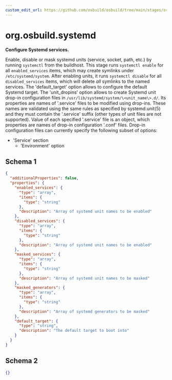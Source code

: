 ```yaml
---
custom_edit_url: https://github.com/osbuild/osbuild/tree/main/stages/org.osbuild.systemd.meta.json
---
```

# org.osbuild.systemd
<!--
[//]: # ( DO NOT MODIFY THIS FILE! )
[//]: # ( This content is generated by `scripts/pull_osbuild_modules.py` )
[//]: # ( Rather change the source of this: https://github.com/osbuild/osbuild/tree/main/stages/org.osbuild.systemd.meta.json )
-->

**Configure Systemd services.**

Enable, disable or mask systemd units (service, socket, path, etc.) by running
`systemctl` from the buildhost.
This stage runs `systemctl enable` for all `enabled_services` items, which may
create symlinks under `/etc/systemd/system`.
After enabling units, it runs `systemctl disable` for all `disabled_services`
items, which will delete _all_ symlinks to the named services.
The 'default_target' option allows to configure the default Systemd target.
The 'unit_dropins' option allows to create Systemd unit drop-in configuration
files in `/usr/lib/systemd/system/\<unit_name\>.d/`. Its properties are names of
'.service' files to be modified using drop-ins. These names are validated using
the same rules as specified by systemd.unit(5) and they must contain the
'.service' suffix (other types of unit files are not supported). Value of each
specified '.service' file is an object, which properties are names of drop-in
configuration '.conf' files. Drop-in configuration files can currently specify
the following subset of options:
  - 'Service' section
    - 'Environment' option

## Schema 1

```json
{
  "additionalProperties": false,
  "properties": {
    "enabled_services": {
      "type": "array",
      "items": {
        "type": "string"
      },
      "description": "Array of systemd unit names to be enabled"
    },
    "disabled_services": {
      "type": "array",
      "items": {
        "type": "string"
      },
      "description": "Array of systemd unit names to be enabled"
    },
    "masked_services": {
      "type": "array",
      "items": {
        "type": "string"
      },
      "description": "Array of systemd unit names to be masked"
    },
    "masked_generators": {
      "type": "array",
      "items": {
        "type": "string"
      },
      "description": "Array of systemd generators to be masked"
    },
    "default_target": {
      "type": "string",
      "description": "The default target to boot into"
    }
  }
}
```

## Schema 2

```json
{}
```
